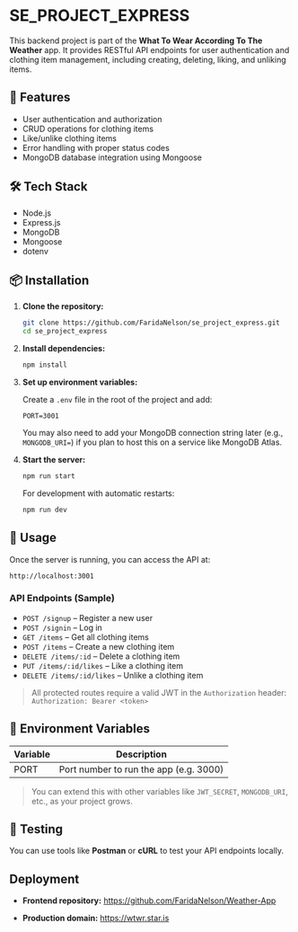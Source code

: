 # SE_PROJECT_EXPRESS

This backend project is part of the **What To Wear According To The Weather** app. It provides RESTful API endpoints for user authentication and clothing item management, including creating, deleting, liking, and unliking items.

## 🧩 Features

- User authentication and authorization
- CRUD operations for clothing items
- Like/unlike clothing items
- Error handling with proper status codes
- MongoDB database integration using Mongoose

## 🛠️ Tech Stack

- Node.js
- Express.js
- MongoDB
- Mongoose
- dotenv

## 📦 Installation

1. **Clone the repository:**

   ```bash
   git clone https://github.com/FaridaNelson/se_project_express.git
   cd se_project_express
   ```

2. **Install dependencies:**

   ```bash
   npm install
   ```

3. **Set up environment variables:**

   Create a `.env` file in the root of the project and add:

   ```env
   PORT=3001
   ```

   You may also need to add your MongoDB connection string later (e.g., `MONGODB_URI=`) if you plan to host this on a service like MongoDB Atlas.

4. **Start the server:**

   ```bash
   npm run start
   ```

   For development with automatic restarts:

   ```bash
   npm run dev
   ```

## 🚀 Usage

Once the server is running, you can access the API at:

```
http://localhost:3001
```

### API Endpoints (Sample)

- `POST /signup` – Register a new user
- `POST /signin` – Log in
- `GET /items` – Get all clothing items
- `POST /items` – Create a new clothing item
- `DELETE /items/:id` – Delete a clothing item
- `PUT /items/:id/likes` – Like a clothing item
- `DELETE /items/:id/likes` – Unlike a clothing item

> All protected routes require a valid JWT in the `Authorization` header:  
> `Authorization: Bearer <token>`

## 🔐 Environment Variables

| Variable | Description                            |
| -------- | -------------------------------------- |
| PORT     | Port number to run the app (e.g. 3000) |

> You can extend this with other variables like `JWT_SECRET`, `MONGODB_URI`, etc., as your project grows.

## 🧪 Testing

You can use tools like **Postman** or **cURL** to test your API endpoints locally.

## Deployment

- **Frontend repository:** https://github.com/FaridaNelson/Weather-App

- **Production domain:** https://wtwr.star.is
